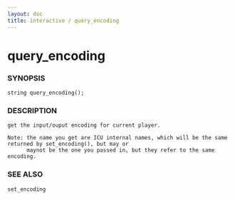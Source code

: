 ```yaml
---
layout: doc
title: interactive / query_encoding
---
```

# query_encoding

### SYNOPSIS

    string query_encoding();

### DESCRIPTION

    get the input/ouput encoding for current player.

    Note: the name you get are ICU internal names, which will be the same returned by set_encoding(), but may or
          maynot be the one you passed in, but they refer to the same encoding.

### SEE ALSO

    set_encoding

